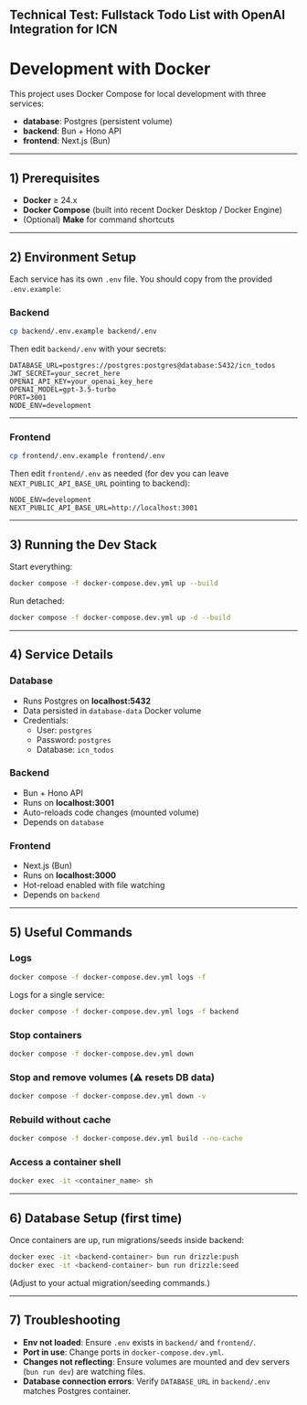 ## Technical Test: Fullstack Todo List with OpenAI Integration for ICN

# Development with Docker

This project uses Docker Compose for local development with three services:

- **database**: Postgres (persistent volume)
- **backend**: Bun + Hono API
- **frontend**: Next.js (Bun)

---

## 1) Prerequisites

- **Docker** ≥ 24.x
- **Docker Compose** (built into recent Docker Desktop / Docker Engine)
- (Optional) **Make** for command shortcuts

---

## 2) Environment Setup

Each service has its own `.env` file. You should copy from the provided `.env.example`:

### Backend

```bash
cp backend/.env.example backend/.env
```

Then edit `backend/.env` with your secrets:

```dotenv
DATABASE_URL=postgres://postgres:postgres@database:5432/icn_todos
JWT_SECRET=your_secret_here
OPENAI_API_KEY=your_openai_key_here
OPENAI_MODEL=gpt-3.5-turbo
PORT=3001
NODE_ENV=development
```

---

### Frontend

```bash
cp frontend/.env.example frontend/.env
```

Then edit `frontend/.env` as needed (for dev you can leave `NEXT_PUBLIC_API_BASE_URL` pointing to backend):

```dotenv
NODE_ENV=development
NEXT_PUBLIC_API_BASE_URL=http://localhost:3001
```

---

## 3) Running the Dev Stack

Start everything:

```bash
docker compose -f docker-compose.dev.yml up --build
```

Run detached:

```bash
docker compose -f docker-compose.dev.yml up -d --build
```

---

## 4) Service Details

### Database

- Runs Postgres on **localhost:5432**
- Data persisted in `database-data` Docker volume
- Credentials:
  - User: `postgres`
  - Password: `postgres`
  - Database: `icn_todos`

### Backend

- Bun + Hono API
- Runs on **localhost:3001**
- Auto-reloads code changes (mounted volume)
- Depends on `database`

### Frontend

- Next.js (Bun)
- Runs on **localhost:3000**
- Hot-reload enabled with file watching
- Depends on `backend`

---

## 5) Useful Commands

### Logs

```bash
docker compose -f docker-compose.dev.yml logs -f
```

Logs for a single service:

```bash
docker compose -f docker-compose.dev.yml logs -f backend
```

### Stop containers

```bash
docker compose -f docker-compose.dev.yml down
```

### Stop and remove volumes (⚠️ resets DB data)

```bash
docker compose -f docker-compose.dev.yml down -v
```

### Rebuild without cache

```bash
docker compose -f docker-compose.dev.yml build --no-cache
```

### Access a container shell

```bash
docker exec -it <container_name> sh
```

---

## 6) Database Setup (first time)

Once containers are up, run migrations/seeds inside backend:

```bash
docker exec -it <backend-container> bun run drizzle:push
docker exec -it <backend-container> bun run drizzle:seed
```

(Adjust to your actual migration/seeding commands.)

---

## 7) Troubleshooting

- **Env not loaded**: Ensure `.env` exists in `backend/` and `frontend/`.
- **Port in use**: Change ports in `docker-compose.dev.yml`.
- **Changes not reflecting**: Ensure volumes are mounted and dev servers (`bun run dev`) are watching files.
- **Database connection errors**: Verify `DATABASE_URL` in `backend/.env` matches Postgres container.
